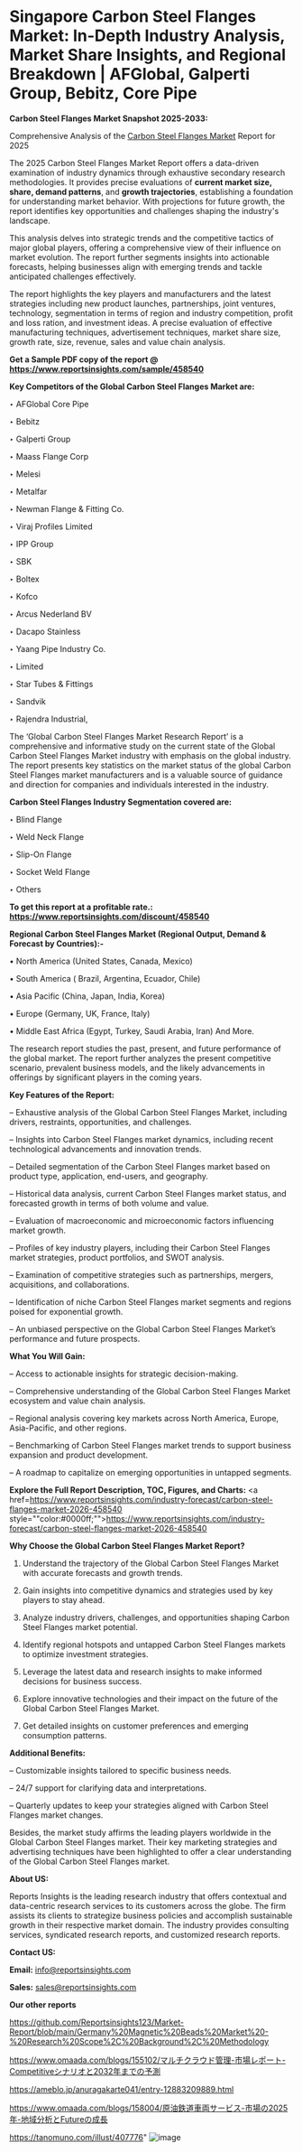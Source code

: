 # Singapore Carbon Steel Flanges Market: In-Depth Industry Analysis, Market Share Insights, and Regional Breakdown | AFGlobal, Galperti Group, Bebitz, Core Pipe

<strong>Carbon Steel Flanges Market Snapshot 2025-2033:</strong>

Comprehensive Analysis of the <a href=https://www.reportsinsights.com/sample/458540>Carbon Steel Flanges Market</a> Report for 2025

The 2025 Carbon Steel Flanges Market Report offers a data-driven examination of industry dynamics through exhaustive secondary research methodologies. It provides precise evaluations of <strong>current market size, share, demand patterns</strong>, and <strong>growth trajectories</strong>, establishing a foundation for understanding market behavior. With projections for future growth, the report identifies key opportunities and challenges shaping the industry's landscape.

This analysis delves into strategic trends and the competitive tactics of major global players, offering a comprehensive view of their influence on market evolution. The report further segments insights into actionable forecasts, helping businesses align with emerging trends and tackle anticipated challenges effectively.

The report highlights the key players and manufacturers and the latest strategies including new product launches, partnerships, joint ventures, technology, segmentation in terms of region and industry competition, profit and loss ration, and investment ideas. A precise evaluation of effective manufacturing techniques, advertisement techniques, market share size, growth rate, size, revenue, sales and value chain analysis.

<strong>Get a Sample PDF copy of the report @ <a href=https://www.reportsinsights.com/sample/458540 style=color:#0000ff;>https://www.reportsinsights.com/sample/458540</a></strong>

<strong>Key Competitors of the Global Carbon Steel Flanges Market are:</strong>

‣ AFGlobal Core Pipe

‣ Bebitz

‣ Galperti Group

‣ Maass Flange Corp

‣ Melesi

‣ Metalfar

‣ Newman Flange & Fitting Co.

‣ Viraj Profiles Limited

‣ IPP Group

‣ SBK

‣ Boltex

‣ Kofco

‣ Arcus Nederland BV

‣ Dacapo Stainless

‣ Yaang Pipe Industry Co.

‣ Limited

‣ Star Tubes & Fittings

‣ Sandvik

‣ Rajendra Industrial,

The ‘Global Carbon Steel Flanges Market Research Report’ is a comprehensive and informative study on the current state of the Global Carbon Steel Flanges Market industry with emphasis on the global industry. The report presents key statistics on the market status of the global Carbon Steel Flanges market manufacturers and is a valuable source of guidance and direction for companies and individuals interested in the industry.

<strong>Carbon Steel Flanges Industry Segmentation covered are:</strong>

‣ Blind Flange

‣ Weld Neck Flange

‣ Slip-On Flange

‣ Socket Weld Flange

‣ Others

<strong>To get this report at a profitable rate.: <a href=https://www.reportsinsights.com/discount/458540 style=color:#0000ff;>https://www.reportsinsights.com/discount/458540</a></strong>

<strong>Regional Carbon Steel Flanges Market (Regional Output, Demand &amp; Forecast by Countries):-</strong>

• North America (United States, Canada, Mexico)

• South America ( Brazil, Argentina, Ecuador, Chile)

• Asia Pacific (China, Japan, India, Korea)

• Europe (Germany, UK, France, Italy)

• Middle East Africa (Egypt, Turkey, Saudi Arabia, Iran) And More.

The research report studies the past, present, and future performance of the global market. The report further analyzes the present competitive scenario, prevalent business models, and the likely advancements in offerings by significant players in the coming years.

<strong>Key Features of the Report:</strong>

– Exhaustive analysis of the Global Carbon Steel Flanges Market, including drivers, restraints, opportunities, and challenges.

– Insights into Carbon Steel Flanges market dynamics, including recent technological advancements and innovation trends.

– Detailed segmentation of the Carbon Steel Flanges market based on product type, application, end-users, and geography.

– Historical data analysis, current Carbon Steel Flanges market status, and forecasted growth in terms of both volume and value.

– Evaluation of macroeconomic and microeconomic factors influencing market growth.

– Profiles of key industry players, including their Carbon Steel Flanges market strategies, product portfolios, and SWOT analysis.

– Examination of competitive strategies such as partnerships, mergers, acquisitions, and collaborations.

– Identification of niche Carbon Steel Flanges market segments and regions poised for exponential growth.

– An unbiased perspective on the Global Carbon Steel Flanges Market’s performance and future prospects.

<strong>What You Will Gain:</strong>

– Access to actionable insights for strategic decision-making.

– Comprehensive understanding of the Global Carbon Steel Flanges Market ecosystem and value chain analysis.

– Regional analysis covering key markets across North America, Europe, Asia-Pacific, and other regions.

– Benchmarking of Carbon Steel Flanges market trends to support business expansion and product development.

– A roadmap to capitalize on emerging opportunities in untapped segments.

<strong>Explore the Full Report Description, TOC, Figures, and Charts:</strong>
<a href=https://www.reportsinsights.com/industry-forecast/carbon-steel-flanges-market-2026-458540 style=""color:#0000ff;"">https://www.reportsinsights.com/industry-forecast/carbon-steel-flanges-market-2026-458540</a>

<strong>Why Choose the Global Carbon Steel Flanges Market Report?</strong>

1. Understand the trajectory of the Global Carbon Steel Flanges Market with accurate forecasts and growth trends.

2. Gain insights into competitive dynamics and strategies used by key players to stay ahead.

3. Analyze industry drivers, challenges, and opportunities shaping Carbon Steel Flanges market potential.

4. Identify regional hotspots and untapped Carbon Steel Flanges markets to optimize investment strategies.

5. Leverage the latest data and research insights to make informed decisions for business success.

6. Explore innovative technologies and their impact on the future of the Global Carbon Steel Flanges Market.

7. Get detailed insights on customer preferences and emerging consumption patterns.

<strong>Additional Benefits:</strong>

– Customizable insights tailored to specific business needs.

– 24/7 support for clarifying data and interpretations.

– Quarterly updates to keep your strategies aligned with Carbon Steel Flanges market changes.

Besides, the market study affirms the leading players worldwide in the Global Carbon Steel Flanges market. Their key marketing strategies and advertising techniques have been highlighted to offer a clear understanding of the Global Carbon Steel Flanges market.

<strong><strong>About US</strong>:</strong>

Reports Insights is the leading research industry that offers contextual and data-centric research services to its customers across the globe. The firm assists its clients to strategize business policies and accomplish sustainable growth in their respective market domain. The industry provides consulting services, syndicated research reports, and customized research reports.

<strong>Contact US:</strong>

<p class=><b>Email:</b> <a href=mailto:info@reportsinsights.com>info@reportsinsights.com</a></p>
<p class=><b>Sales:</b> <a href=mailto:sales@reportsinsights.com>sales@reportsinsights.com</a></p>

<strong>Our other reports</strong>

<a href=https://github.com/Reportsinsights123/Market-Report/blob/main/Germany%20Magnetic%20Beads%20Market%20-%20Research%20Scope%2C%20Background%2C%20Methodology>https://github.com/Reportsinsights123/Market-Report/blob/main/Germany%20Magnetic%20Beads%20Market%20-%20Research%20Scope%2C%20Background%2C%20Methodology</a>

<a href=https://www.omaada.com/blogs/155102/マルチクラウド管理-市場レポート-Competitiveシナリオと2032年までの予測>https://www.omaada.com/blogs/155102/マルチクラウド管理-市場レポート-Competitiveシナリオと2032年までの予測</a>

<a href=https://ameblo.jp/anuragakarte041/entry-12883209889.html>https://ameblo.jp/anuragakarte041/entry-12883209889.html</a>

<a href=https://www.omaada.com/blogs/158004/原油鉄道車両サービス-市場の2025年-地域分析とFutureの成長>https://www.omaada.com/blogs/158004/原油鉄道車両サービス-市場の2025年-地域分析とFutureの成長</a>

<a href=https://tanomuno.com/illust/407776>https://tanomuno.com/illust/407776</a>"
![image](https://github.com/user-attachments/assets/d72fb992-3249-4f39-ba24-a74d3e082000)
